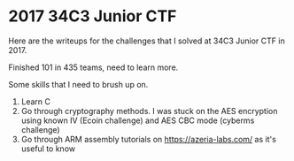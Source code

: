 2017 34C3 Junior CTF
===========

Here are the writeups for the challenges that I solved at 34C3 Junior CTF in 2017.

Finished 101 in 435 teams, need to learn more.

Some skills that I need to brush up on.

1. Learn C
2. Go through cryptography methods. I was stuck on the AES encryption using known IV (Ecoin challenge) and AES CBC mode
(cyberms challenge)
3. Go through ARM assembly tutorials on https://azeria-labs.com/ as it's useful to know
